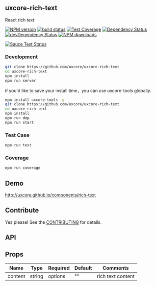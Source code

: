 ## uxcore-rich-text

React rich text

[![NPM version][npm-image]][npm-url]
[![build status][travis-image]][travis-url]
[![Test Coverage][coveralls-image]][coveralls-url]
[![Dependency Status][dep-image]][dep-url]
[![devDependency Status][devdep-image]][devdep-url] 
[![NPM downloads][downloads-image]][npm-url]

[![Sauce Test Status][sauce-image]][sauce-url]

[npm-image]: http://img.shields.io/npm/v/uxcore-rich-text.svg?style=flat-square
[npm-url]: http://npmjs.org/package/uxcore-rich-text
[travis-image]: https://img.shields.io/travis/uxcore/uxcore-rich-text.svg?style=flat-square
[travis-url]: https://travis-ci.org/uxcore/uxcore-rich-text
[coveralls-image]: https://img.shields.io/coveralls/uxcore/uxcore-rich-text.svg?style=flat-square
[coveralls-url]: https://coveralls.io/r/uxcore/uxcore-rich-text?branch=master
[dep-image]: http://img.shields.io/david/uxcore/uxcore-rich-text.svg?style=flat-square
[dep-url]: https://david-dm.org/uxcore/uxcore-rich-text
[devdep-image]: http://img.shields.io/david/dev/uxcore/uxcore-rich-text.svg?style=flat-square
[devdep-url]: https://david-dm.org/uxcore/uxcore-rich-text#info=devDependencies
[downloads-image]: https://img.shields.io/npm/dm/uxcore-rich-text.svg
[sauce-image]: https://saucelabs.com/browser-matrix/uxcore-rich-text.svg
[sauce-url]: https://saucelabs.com/u/uxcore-rich-text


### Development

```sh
git clone https://github.com/uxcore/uxcore-rich-text
cd uxcore-rich-text
npm install
npm run server
```

if you'd like to save your install time，you can use uxcore-tools globally.

```sh
npm install uxcore-tools -g
git clone https://github.com/uxcore/uxcore-rich-text
cd uxcore-rich-text
npm install
npm run dep
npm run start
```

### Test Case

```sh
npm run test
```

### Coverage

```sh
npm run coverage
```

## Demo

http://uxcore.github.io/components/rich-text

## Contribute

Yes please! See the [CONTRIBUTING](https://github.com/uxcore/uxcore/blob/master/CONTRIBUTING.md) for details.

## API

## Props

| Name | Type | Required | Default | Comments |
|---|---|---|---|---|
| content | string | options | "" | rich text content |


